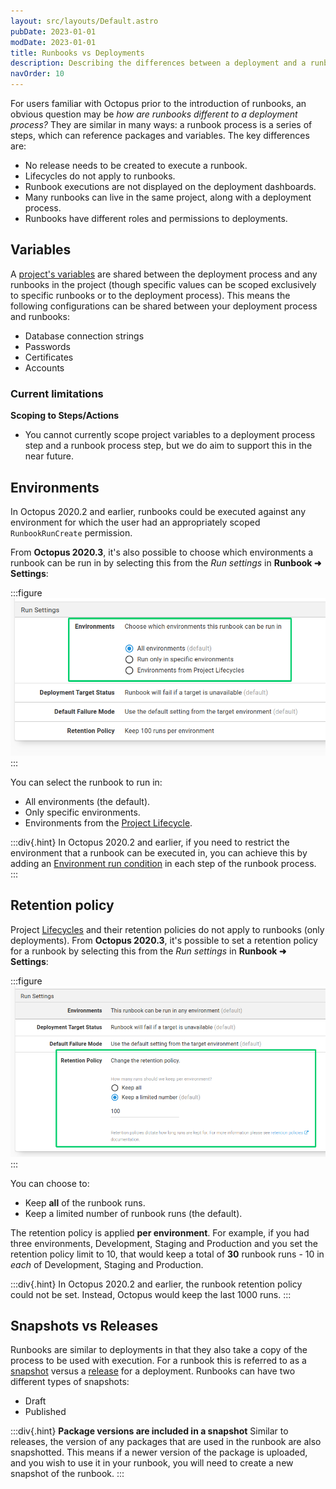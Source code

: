 ```yaml
---
layout: src/layouts/Default.astro
pubDate: 2023-01-01
modDate: 2023-01-01
title: Runbooks vs Deployments
description: Describing the differences between a deployment and a runbook.
navOrder: 10
---
```


For users familiar with Octopus prior to the introduction of runbooks, an obvious question may be _how are runbooks different to a deployment process?_  They are similar in many ways: a runbook process is a series of steps, which can reference packages and variables. The key differences are:

- No release needs to be created to execute a runbook.
- Lifecycles do not apply to runbooks.
- Runbook executions are not displayed on the deployment dashboards.
- Many runbooks can live in the same project, along with a deployment process.
- Runbooks have different roles and permissions to deployments.

## Variables

A [project's variables](/docs/projects/variables) are shared between the deployment process and any runbooks in the project (though specific values can be scoped exclusively to specific runbooks or to the deployment process). This means the following configurations can be shared between your deployment process and runbooks:
- Database connection strings
- Passwords
- Certificates
- Accounts

### Current limitations

**Scoping to Steps/Actions**
- You cannot currently scope project variables to a deployment process step and a runbook process step, but we do aim to support this in the near future.

## Environments

In Octopus 2020.2 and earlier, runbooks could be executed against any environment for which the user had an appropriately scoped `RunbookRunCreate` permission.

From **Octopus 2020.3**, it's also possible to choose which environments a runbook can be run in by selecting this from the *Run settings* in **Runbook ➜ Settings**:

:::figure
![Runbook environments choice](/docs/runbooks/runbooks-vs-deployments/runbook-runsettings-environments.png "width=500")
:::

You can select the runbook to run in:
- All environments (the default).
- Only specific environments.
- Environments from the [Project Lifecycle](/docs/releases/lifecycles).

:::div{.hint}
In Octopus 2020.2 and earlier, if you need to restrict the environment that a runbook can be executed in, you can achieve this by adding an [Environment run condition](/docs/projects/steps/conditions/#environments) in each step of the runbook process.
:::

## Retention policy

Project [Lifecycles](/docs/releases/lifecycles) and their retention policies do not apply to runbooks (only deployments). From **Octopus 2020.3**, it's possible to set a retention policy for a runbook by selecting this from the *Run settings* in **Runbook ➜ Settings**:

:::figure
![Runbook retention policies](/docs/runbooks/runbooks-vs-deployments/runbook-runsettings-retention.png "width=500")
:::

You can choose to:
- Keep **all** of the runbook runs.
- Keep a limited number of runbook runs (the default).

The retention policy is applied **per environment**. For example, if you had three environments, Development, Staging and Production and you set the retention policy limit to 10, that would keep a total of **30** runbook runs - 10 in *each* of Development, Staging and Production.

:::div{.hint}
In Octopus 2020.2 and earlier, the runbook retention policy could not be set. Instead, Octopus would keep the last 1000 runs.
:::

## Snapshots vs Releases

Runbooks are similar to deployments in that they also take a copy of the process to be used with execution. For a runbook this is referred to as a [snapshot](/docs/runbooks/runbook-publishing/#snapshots) versus a [release](/docs/releases) for a deployment. Runbooks can have two different types of snapshots:
- Draft
- Published

:::div{.hint}
**Package versions are included in a snapshot**
Similar to releases, the version of any packages that are used in the runbook are also snapshotted. This means if a newer version of the package is uploaded, and you wish to use it in your runbook, you will need to create a new snapshot of the runbook.
:::